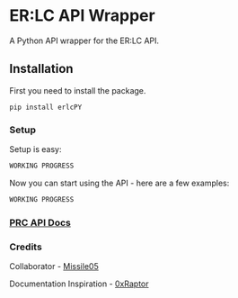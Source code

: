 # ER:LC API Wrapper
A Python API wrapper for the ER:LC API.

## Installation
First you need to install the package.

`pip install erlcPY`

### Setup
Setup is easy:

```python
WORKING PROGRESS
```
Now you can start using the API - here are a few examples:

```python
WORKING PROGRESS
```

### [PRC API Docs](https://apidocs.policeroleplay.community/reference/api-reference)

### Credits
Collaborator - [Missile05](https://discord.com/users/591298352344334388)

Documentation Inspiration - [0xRaptor](https://twitter.com/0xRaptorRblx)
